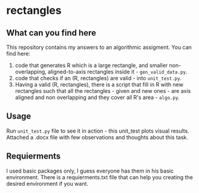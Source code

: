 # rectangles

## What can you find here
This repository contains my answers to an algorithmic assigment.
You can find here:
1. code that generates R which is a large rectangle, and smaller non-overlapping, aligned-to-axis rectangles inside it - `gen_valid_data.py`.
2. code that checks if an (R, rectangles) are valid - into `unit_test.py`.
3. Having a valid (R, rectangles), there is a script that fill in R with new rectangles such that all the rectangles - given and new ones - are axis aligned and non overlapping and they cover all R's area - `algo.py`.

## Usage
Run `unit_test.py` file to see it in action - this unit_test plots visual results.
Attached a .docx file with few observations and thoughts about this task.


## Requierments
I used basic packages only, I guess everyone has them in his basic environment. There is a requierments.txt file that can help you creating the desired environment if you want.


